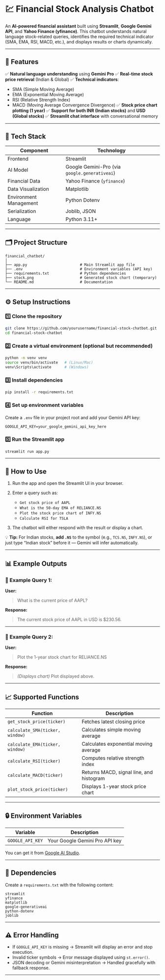 

# 💹 Financial Stock Analysis Chatbot

An **AI-powered financial assistant** built using **Streamlit**, **Google Gemini API**, and **Yahoo Finance (yfinance)**.
This chatbot understands natural language stock-related queries, identifies the required technical indicator (SMA, EMA, RSI, MACD, etc.), and displays results or charts dynamically.

---

## 🚀 Features

✅ **Natural language understanding** using **Gemini Pro**
✅ **Real-time stock price retrieval** (Indian & Global)
✅ **Technical indicators**:

* SMA (Simple Moving Average)
* EMA (Exponential Moving Average)
* RSI (Relative Strength Index)
* MACD (Moving Average Convergence Divergence)
  ✅ **Stock price chart plotting (1 year)**
  ✅ **Support for both INR (Indian stocks)** and **USD (Global stocks)**
  ✅ **Streamlit chat interface** with conversational memory

---

## 🧠 Tech Stack

| Component              | Technology                                    |
| ---------------------- | --------------------------------------------- |
| Frontend               | Streamlit                                     |
| AI Model               | Google Gemini-Pro (via `google.generativeai`) |
| Financial Data         | Yahoo Finance (`yfinance`)                    |
| Data Visualization     | Matplotlib                                    |
| Environment Management | Python Dotenv                                 |
| Serialization          | Joblib, JSON                                  |
| Language               | Python 3.11+                                  |

---

## 🗂️ Project Structure

```
financial_chatbot/
│
├── app.py                        # Main Streamlit app file
├── .env                          # Environment variables (API key)
├── requirements.txt              # Python dependencies
├── stock.png                     # Generated stock chart (temporary)
└── README.md                     # Documentation
```

---

## ⚙️ Setup Instructions

### 1️⃣ Clone the repository

```bash
git clone https://github.com/yourusername/financial-stock-chatbot.git
cd financial-stock-chatbot
```

### 2️⃣ Create a virtual environment (optional but recommended)

```bash
python -m venv venv
source venv/bin/activate   # (Linux/Mac)
venv\Scripts\activate      # (Windows)
```

### 3️⃣ Install dependencies

```bash
pip install -r requirements.txt
```

### 4️⃣ Set up environment variables

Create a `.env` file in your project root and add your Gemini API key:

```
GOOGLE_API_KEY=your_google_gemini_api_key_here
```

### 5️⃣ Run the Streamlit app

```bash
streamlit run app.py
```

---

## 💬 How to Use

1. Run the app and open the Streamlit UI in your browser.
2. Enter a query such as:

   * `Get stock price of AAPL`
   * `What is the 50-day EMA of RELIANCE.NS`
   * `Plot the stock price chart of INFY.NS`
   * `Calculate RSI for TSLA`
3. The chatbot will either respond with the result or display a chart.

💡 **Tip:**
For Indian stocks, **add `.NS`** to the symbol (e.g., `TCS.NS`, `INFY.NS`), or just type “Indian stock” before it — Gemini will infer automatically.

---

## 📊 Example Outputs

### 🧾 Example Query 1:

**User:**

> What is the current price of AAPL?

**Response:**

> The current stock price of AAPL in USD is $230.56.

---

### 🧾 Example Query 2:

**User:**

> Plot the 1-year stock chart for RELIANCE.NS

**Response:**

> *(Displays chart)*
> Plot displayed above.

---

## 📈 Supported Functions

| Function                        | Description                              |
| ------------------------------- | ---------------------------------------- |
| `get_stock_price(ticker)`       | Fetches latest closing price             |
| `calculate_SMA(ticker, window)` | Calculates simple moving average         |
| `calculate_EMA(ticker, window)` | Calculates exponential moving average    |
| `calculate_RSI(ticker)`         | Computes relative strength index         |
| `calculate_MACD(ticker)`        | Returns MACD, signal line, and histogram |
| `plot_stock_price(ticker)`      | Displays 1-year stock price chart        |

---

## 🔒 Environment Variables

| Variable         | Description                    |
| ---------------- | ------------------------------ |
| `GOOGLE_API_KEY` | Your Google Gemini Pro API key |

You can get it from [Google AI Studio](https://makersuite.google.com/app/apikey).

---

## 🧩 Dependencies

Create a `requirements.txt` with the following content:

```
streamlit
yfinance
matplotlib
google-generativeai
python-dotenv
joblib
```

---

## ⚠️ Error Handling

* If `GOOGLE_API_KEY` is missing → Streamlit will display an error and stop execution.
* Invalid ticker symbols → Error message displayed using `st.error()`.
* JSON decoding or Gemini misinterpretation → Handled gracefully with fallback response.

---

